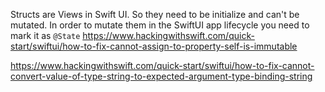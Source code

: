 

Structs are Views in Swift UI. So they need to be initialize and can't be mutated. In order to mutate them in the SwiftUI app lifecycle you need to mark it as `@State`
https://www.hackingwithswift.com/quick-start/swiftui/how-to-fix-cannot-assign-to-property-self-is-immutable



https://www.hackingwithswift.com/quick-start/swiftui/how-to-fix-cannot-convert-value-of-type-string-to-expected-argument-type-binding-string